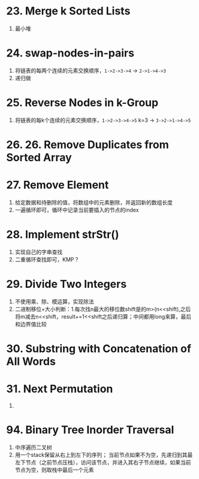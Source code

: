# 23. Merge k Sorted Lists
1. 最小堆

# 24. swap-nodes-in-pairs
1. 将链表的每两个连续的元素交换顺序，`1->2->3->4` -> `2->1->4->3`
2. 递归做

# 25. Reverse Nodes in k-Group
1. 将链表的每k个连续的元素交换顺序，`1->2->3->4->5` k=3 -> `3->2->1->4->5`

# 26. 26. Remove Duplicates from Sorted Array

# 27. Remove Element
1. 给定数据和待删除的值，将数组中的元素删除，并返回新的数组长度
2. 一遍循环即可，循环中记录当前要插入的节点的index

# 28. Implement strStr()
1. 实现自己的字串查找
2. 二重循环查找即可，KMP？

# 29. Divide Two Integers
1. 不使用乘、除、模运算，实现除法
2. 二进制移位+大小判断：1.每次找n最大的移位数shift是的m>(n<<shift),之后将m减去n<<shift，result+=1<<shift之后递归算；中间都用long来算，最后和边界值比较

# 30. Substring with Concatenation of All Words

# 31. Next Permutation
1.


# 94. Binary Tree Inorder Traversal
1. 中序遍历二叉树
2. 用一个stack保留从右上到左下的序列； 当前节点如果不为空，先递归到其最左下节点（之前节点压栈），访问该节点，并进入其右子节点继续，如果当前节点为空，则取栈中最后一个元素
